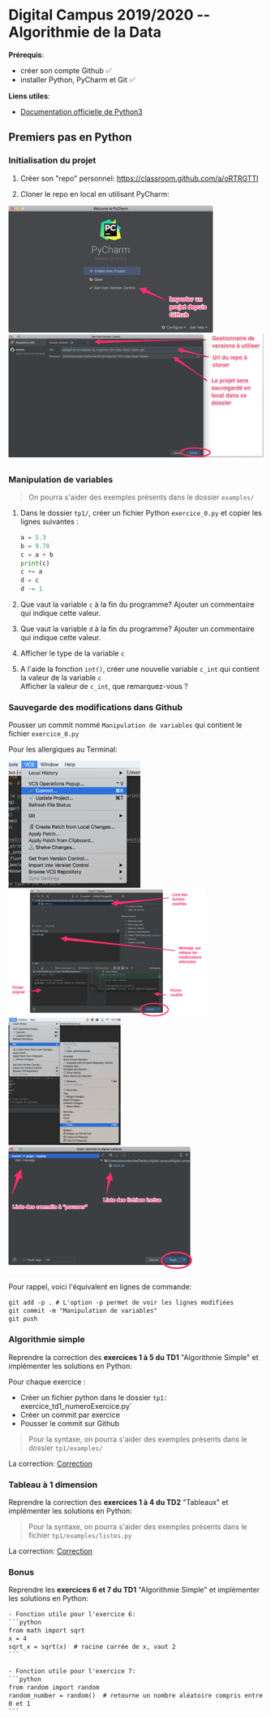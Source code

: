 # Digital Campus 2019/2020 -- Algorithmie de la Data

**Prérequis**: 

* créer son compte Github :white_check_mark:
* installer Python, PyCharm et Git :white_check_mark:

**Liens utiles**:

* [Documentation officielle de Python3](https://docs.python.org/fr/3)

## Premiers pas en Python

### Initialisation du projet

1. Créer son "repo" personnel:
    https://classroom.github.com/a/oRTRGTTl

2. Cloner le repo en local en utilisant PyCharm:

<img height="250" src="attachments/pycharm_clone1.png ">
<img height="250" src="attachments/pycharm_clone2.png ">


### Manipulation de variables

> On pourra s'aider des exemples présents dans le dossier `examples/`

1. Dans le dossier `tp1/`, créer un fichier Python `exercice_0.py` et copier les lignes suivantes : 
   
    ```python
    a = 5.3
    b = 9.70
    c = a + b
    print(c)
    c += a
    d = c
    d -= 1
    ```
   
2. Que vaut la variable `c` à la fin du programme? Ajouter un commentaire qui indique cette valeur.

3. Que vaut la variable `d` à la fin du programme? Ajouter un commentaire qui indique cette valeur.

4. Afficher le type de la variable `c`

5. A l'aide la fonction `int()`, créer une nouvelle variable `c_int` qui contient la valeur de la variable `c`    
   Afficher la valeur de `c_int`, que remarquez-vous ?
  
  
### Sauvegarde des modifications dans Github

Pousser un commit nommé `Manipulation de variables` qui contient le fichier `exercice_0.py` 

Pour les allergiques au Terminal:

<img height="250" src="attachments/pycharm_commit1.png ">
<img height="250" src="attachments/pycharm_commit2.png ">
<img height="250" src="attachments/pycharm_push1.png ">
<img height="250" src="attachments/pycharm_push2.png ">

Pour rappel, voici l'équivalent en lignes de commande:
```
git add -p . # L'option -p permet de voir les lignes modifiées
git commit -m "Manipulation de variables"
git push
```

### Algorithmie simple

Reprendre la correction des **exercices 1 à 5 du TD1** "Algorithmie Simple" et implémenter les solutions en Python:

Pour chaque exercice :

- Créer un fichier python dans le dossier `tp1: `exercice_td1_numeroExercice.py`
- Créer un commit par exercice
- Pousser le commit sur Github

> Pour la syntaxe, on pourra s'aider des exemples présents dans le dossier `tp1/examples/`

La correction: [Correction](td/Algorithmie%20de%20la%20data%20-%20TD1%20-%20Algorithmie%20simple%20-%20CORRECTION.pdf)

### Tableau à 1 dimension

Reprendre la correction des **exercices 1 à 4 du TD2** "Tableaux" et implémenter les solutions en Python:
   
> Pour la syntaxe, on pourra s'aider des exemples présents dans le fichier `tp1/examples/listes.py`

La correction: [Correction](td/Algorithmie%20de%20la%20data%20-%20TD2%20-%20Tableaux%20-%20CORRECTION.pdf)


### Bonus

Reprendre les **exercices 6 et 7 du TD1** "Algorithmie Simple" et implémenter les solutions en Python:

    - Fonction utile pour l'exercice 6:
    ```python
    from math import sqrt
    x = 4
    sqrt_x = sqrt(x)  # racine carrée de x, vaut 2
    ```
    
    - Fonction utile pour l'exercice 7:
    ```python
    from random import random
    random_number = random()  # retourne un nombre aléatoire compris entre 0 et 1
    ```
